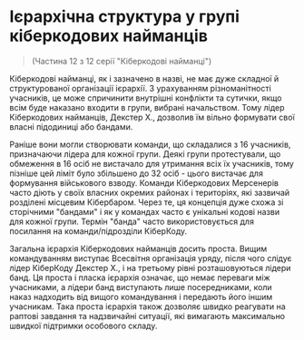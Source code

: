 # Ієрархічна структура у групі кіберкодових найманців
> (Частина 12 з 12 серії "Кіберкодові найманці")

Кіберкодові найманці, як і зазначено в назві, не має дуже складної й структурованої організації ієрархії. З урахуванням різноманітності учасників, це може спричинити внутрішні конфлікти та сутички, якщо всім буде наказано входити в групи, вибрані начальством. Тому лідер Кіберкодових найманців, Декстер Х., дозволив їм вільно формувати свої власні підодиниці або бандами.

Раніше вони могли створювати команди, що складалися з 16 учасників, призначаючи лідера для кожної групи. Деякі групи протестували, що обмеження в 16 осіб не вистачало для утримання всіх їх учасників, тому пізніше цей ліміт було збільшено до 32 осіб - цього вистачає для формування військового взводу. Команди Кіберкодових Мерсенерів часто діють у своїх власних окремих районах і територіях, які зазвичай розділені місцевим Кібербаром. Через те, ця концепція дуже схожа зі сторічними "бандами" і як у командах часто є унікальні кодові назви для кожної групи. Термін "банда" часто використовується для посилання на команди/підрозділи КіберКоду.

Загальна ієрархія Кіберкодових найманців досить проста. Вищим командуванням виступає Всесвітня організація уряду, після чого слідує лідер КіберКоду Декстер Х., і на третьому рівні розташовуються лідери банд. Ця проста і пласка ієрархія означає, що немає переваги між учасниками, а лідери банд виступають лише посередниками, коли наказ надходить від вищого командування і передають його іншим учасникам. Така проста ієрархія також дозволяє швидко реагувати на раптові завдання та надзвичайні ситуації, які вимагають максимально швидкої підтримки особового складу.
